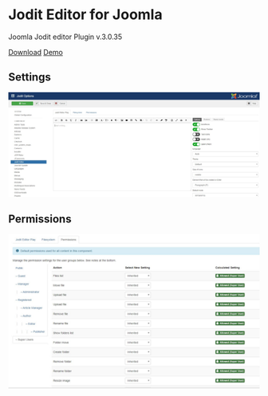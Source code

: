 # Jodit Editor for Joomla
Joomla Jodit editor Plugin v.3.0.35

[Download](https://github.com/jodit/jodit-joomla/raw/master/tmp/pkg_jodit.zip)
[Demo](https://xdsoft.net/jodit/)

## Settings
![Settings](screen/settings.jpg)


## Permissions
![Permissions](screen/permissions.jpg)